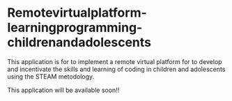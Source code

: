 # Remotevirtualplatform-learningprogramming-childrenandadolescents
This application is for to implement a remote virtual platform for to develop and incentivate the skills and learning of coding in children and adolescents using the STEAM metodology. 

This application will be available soon!!
